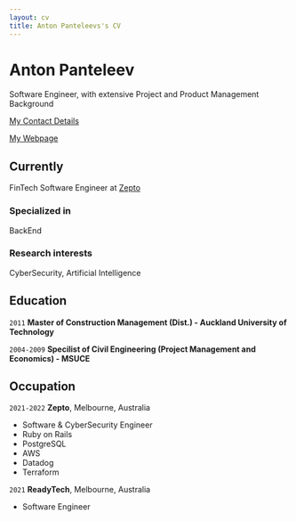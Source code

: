 ```yaml
---
layout: cv
title: Anton Panteleevs's CV
---
```

# Anton Panteleev

Software Engineer, with extensive Project and Product Management Background

[My Contact Details](https://hihello.me/p/db5da52c-99b3-4945-b2f9-259e398f6541)

[My Webpage](https://friendlyantz.me)

## Currently

FinTech Software Engineer at [Zepto](https://www.zepto.com.au/)

### Specialized in

BackEnd


### Research interests

CyberSecurity, Artificial Intelligence


## Education

`2011`
__Master of Construction Management (Dist.) - Auckland University of Technology__

`2004-2009`
__Specilist of Civil Engineering (Project Management and Economics) - MSUCE__

<!-- ## Awards

`2012`
President, *Royal Society*, London, UK

Associate, *French Academy of Science*, Paris, France -->


<!-- ### Journals

`1669`
Newton Sir I, De analysi per æquationes numero terminorum infinitas. 

`1669`
Lectiones opticæ.

etc. etc. etc.

### Patents

`2012`
Infinitesimal calculus for solutions to physics problems, [SMBC](http://www.techdirt.com/articles/20121011/09312820678/if-patents-had-been-around-time-newton.shtml) patent 001
 -->

## Occupation

`2021-2022`
__Zepto__, Melbourne, Australia

- Software & CyberSecurity Engineer
- Ruby on Rails
- PostgreSQL
- AWS
- Datadog
- Terraform


`2021`
__ReadyTech__, Melbourne, Australia

- Software Engineer
